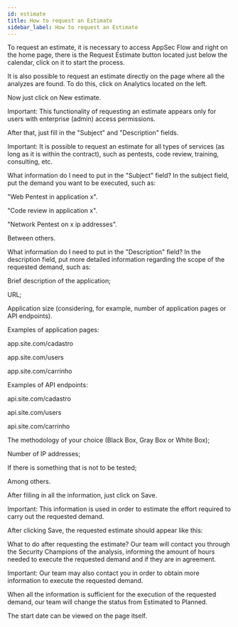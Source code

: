 ```yaml
---
id: estimate
title: How to request an Estimate
sidebar_label: How to request an Estimate
---
```


To request an estimate, it is necessary to access AppSec Flow and right on the home page, there is the Request Estimate button located just below the calendar, click on it to start the process.

It is also possible to request an estimate directly on the page where all the analyzes are found. To do this, click on Analytics located on the left.

Now just click on New estimate.

Important: This functionality of requesting an estimate appears only for users with enterprise (admin) access permissions.

After that, just fill in the "Subject" and "Description" fields.

Important: It is possible to request an estimate for all types of services (as long as it is within the contract), such as pentests, code review, training, consulting, etc.

What information do I need to put in the "Subject" field?
In the subject field, put the demand you want to be executed, such as:

"Web Pentest in application x".

"Code review in application x".

"Network Pentest on x ip addresses".

Between others.

What information do I need to put in the "Description" field?
In the description field, put more detailed information regarding the scope of the requested demand, such as:

Brief description of the application;

URL;


Application size (considering, for example, number of application pages or API endpoints).

Examples of application pages:

app.site.com/cadastro

app.site.com/users

app.site.com/carrinho

Examples of API endpoints:

api.site.com/cadastro

api.site.com/users

api.site.com/carrinho

The methodology of your choice (Black Box, Gray Box or White Box);

Number of IP addresses;

If there is something that is not to be tested;

Among others.

After filling in all the information, just click on Save.

Important: This information is used in order to estimate the effort required to carry out the requested demand.

After clicking Save, the requested estimate should appear like this:

What to do after requesting the estimate?
Our team will contact you through the Security Champions of the analysis, informing the amount of hours needed to execute the requested demand and if they are in agreement.

Important: Our team may also contact you in order to obtain more information to execute the requested demand.

When all the information is sufficient for the execution of the requested demand, our team will change the status from Estimated to Planned.

The start date can be viewed on the page itself.